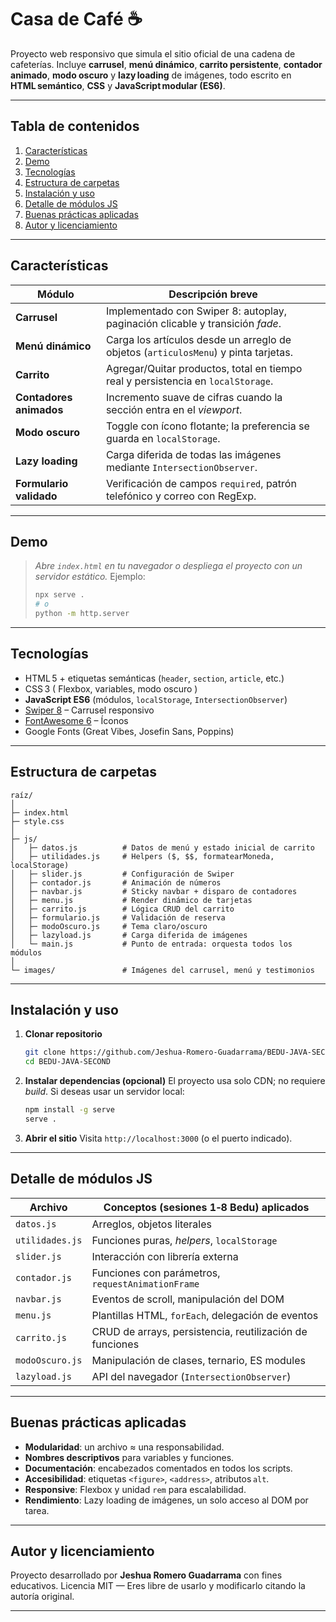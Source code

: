 # Casa de Café ☕️

Proyecto web responsivo que simula el sitio oficial de una cadena de cafeterías.
Incluye **carrusel**, **menú dinámico**, **carrito persistente**, **contador animado**, **modo oscuro** y **lazy loading** de imágenes, todo escrito en **HTML semántico**, **CSS** y **JavaScript modular (ES6)**.

---

## Tabla de contenidos

1. [Características](#características)
2. [Demo](#demo)
3. [Tecnologías](#tecnologías)
4. [Estructura de carpetas](#estructura-de-carpetas)
5. [Instalación y uso](#instalación-y-uso)
6. [Detalle de módulos JS](#detalle-de-módulos-js)
7. [Buenas prácticas aplicadas](#buenas-prácticas-aplicadas)
8. [Autor y licenciamiento](#autor-y-licenciamiento)

---

## Características

| Módulo                  | Descripción breve                                                                   |
| ----------------------- | ----------------------------------------------------------------------------------- |
| **Carrusel**            | Implementado con Swiper 8: autoplay, paginación clicable y transición *fade*.       |
| **Menú dinámico**       | Carga los artículos desde un arreglo de objetos (`articulosMenu`) y pinta tarjetas. |
| **Carrito**             | Agregar/Quitar productos, total en tiempo real y persistencia en `localStorage`.    |
| **Contadores animados** | Incremento suave de cifras cuando la sección entra en el *viewport*.                |
| **Modo oscuro**         | Toggle con ícono flotante; la preferencia se guarda en `localStorage`.              |
| **Lazy loading**        | Carga diferida de todas las imágenes mediante `IntersectionObserver`.               |
| **Formulario validado** | Verificación de campos `required`, patrón telefónico y correo con RegExp.           |

---

## Demo

> *Abre `index.html` en tu navegador o despliega el proyecto con un servidor estático.*
> Ejemplo:
>
> ```bash
> npx serve .
> # o
> python -m http.server
> ```

---

## Tecnologías

* HTML 5 + etiquetas semánticas (`header`, `section`, `article`, etc.)
* CSS 3 ( Flexbox, variables, modo oscuro )
* **JavaScript ES6** (módulos, `localStorage`, `IntersectionObserver`)
* [Swiper 8](https://swiperjs.com/) – Carrusel responsivo
* [FontAwesome 6](https://fontawesome.com/) – Íconos
* Google Fonts (Great Vibes, Josefin Sans, Poppins)

---

## Estructura de carpetas

```
raíz/
│
├─ index.html
├─ style.css
│
├─ js/
│   ├─ datos.js          # Datos de menú y estado inicial de carrito
│   ├─ utilidades.js     # Helpers ($, $$, formatearMoneda, localStorage)
│   ├─ slider.js         # Configuración de Swiper
│   ├─ contador.js       # Animación de números
│   ├─ navbar.js         # Sticky navbar + disparo de contadores
│   ├─ menu.js           # Render dinámico de tarjetas
│   ├─ carrito.js        # Lógica CRUD del carrito
│   ├─ formulario.js     # Validación de reserva
│   ├─ modoOscuro.js     # Tema claro/oscuro
│   ├─ lazyload.js       # Carga diferida de imágenes
│   └─ main.js           # Punto de entrada: orquesta todos los módulos
│
└─ images/               # Imágenes del carrusel, menú y testimonios
```

---

## Instalación y uso

1. **Clonar repositorio**

   ```bash
   git clone https://github.com/Jeshua-Romero-Guadarrama/BEDU-JAVA-SECOND.git
   cd BEDU-JAVA-SECOND
   ```

2. **Instalar dependencias (opcional)**
   El proyecto usa solo CDN; no requiere *build*.
   Si deseas usar un servidor local:

   ```bash
   npm install -g serve
   serve .
   ```

3. **Abrir el sitio**
   Visita `http://localhost:3000` (o el puerto indicado).

---

## Detalle de módulos JS

| Archivo         | Conceptos (sesiones 1‑8 Bedu) aplicados                  |
| --------------- | -------------------------------------------------------- |
| `datos.js`      | Arreglos, objetos literales                              |
| `utilidades.js` | Funciones puras, *helpers*, `localStorage`               |
| `slider.js`     | Interacción con librería externa                         |
| `contador.js`   | Funciones con parámetros, `requestAnimationFrame`        |
| `navbar.js`     | Eventos de scroll, manipulación del DOM                  |
| `menu.js`       | Plantillas HTML, `forEach`, delegación de eventos        |
| `carrito.js`    | CRUD de arrays, persistencia, reutilización de funciones |
| `modoOscuro.js` | Manipulación de clases, ternario, ES modules             |
| `lazyload.js`   | API del navegador (`IntersectionObserver`)               |

---

## Buenas prácticas aplicadas

* **Modularidad**: un archivo ≈ una responsabilidad.
* **Nombres descriptivos** para variables y funciones.
* **Documentación**: encabezados comentados en todos los scripts.
* **Accesibilidad**: etiquetas `<figure>`, `<address>`, atributos `alt`.
* **Responsive**: Flexbox y unidad `rem` para escalabilidad.
* **Rendimiento**: Lazy loading de imágenes, un solo acceso al DOM por tarea.

---

## Autor y licenciamiento

Proyecto desarrollado por **Jeshua Romero Guadarrama** con fines educativos.
Licencia MIT — Eres libre de usarlo y modificarlo citando la autoría original.

---
